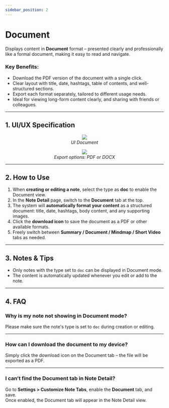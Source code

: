 ```yaml
---
sidebar_position: 2
---
```


# Document

Displays content in **Document** format – presented clearly and professionally like a formal document, making it easy to read and navigate.

### Key Benefits:

- Download the PDF version of the document with a single click.
- Clear layout with title, date, hashtags, table of contents, and well-structured sections.
- Export each format separately, tailored to different usage needs.
- Ideal for viewing long-form content clearly, and sharing with friends or colleagues.

---

## 1. UI/UX Specification

<p align="center">
<img src="https://pub-661d733d32f14d8684c7617d2f2e3372.r2.dev/docs/document.jpg"/>
<br />
<em>UI Document</em>
</p>

<p align="center">
<img src="https://pub-661d733d32f14d8684c7617d2f2e3372.r2.dev/docs/document_export.jpg"/>
<br />
<em>Export options: PDF or DOCX</em>
</p>

---

## 2. How to Use

1. When **creating or editing a note**, select the type as **doc** to enable the Document view.
2. In the **Note Detail** page, switch to the **Document** tab at the top.
3. The system will **automatically format your content** as a structured document: title, date, hashtags, body content, and any supporting images.
4. Click the **download icon** to save the document as a PDF or other available formats.
5. Freely switch between **Summary / Document / Mindmap / Short Video** tabs as needed.

---

## 3. Notes & Tips

- Only notes with the type set to `doc` can be displayed in Document mode.
- The content is automatically updated whenever you edit or add to the note.

---

## 4. FAQ

### Why is my note not showing in Document mode?

Please make sure the note's type is set to `doc` during creation or editing.

---

### How can I download the document to my device?

Simply click the download icon on the Document tab – the file will be exported as a PDF.

---

### I can’t find the Document tab in Note Detail?

Go to **Settings > Customize Note Tabs**, enable the **Document** tab, and save.  
Once enabled, the Document tab will appear in the Note Detail view.
